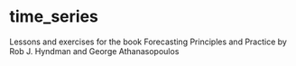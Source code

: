 # time_series
Lessons and exercises for the book Forecasting Principles and Practice by Rob J. Hyndman and George Athanasopoulos
